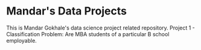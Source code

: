 Mandar's Data Projects
=============
This is Mandar Gokhale's data science project related repository.
Project 1 - Classification Problem: Are MBA students of a particular B school employable.
